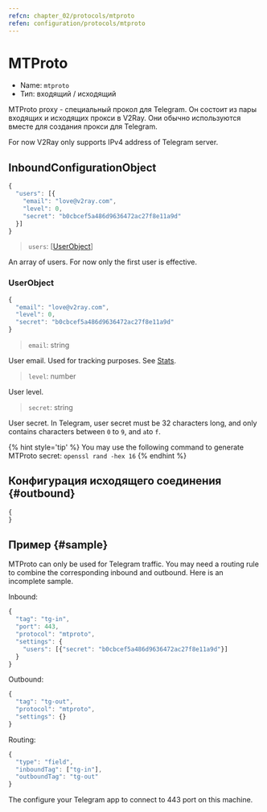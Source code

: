 ```yaml
---
refcn: chapter_02/protocols/mtproto
refen: configuration/protocols/mtproto
---
```

# MTProto

* Name: `mtproto`
* Тип: входящий / исходящий

MTProto proxy - специальный прокол для Telegram. Он состоит из пары входящих и исходящих прокси в V2Ray. Они обычно используются вместе для создания прокси для Telegram.

For now V2Ray only supports IPv4 address of Telegram server.

## InboundConfigurationObject

```javascript
{
  "users": [{
    "email": "love@v2ray.com",
    "level": 0,
    "secret": "b0cbcef5a486d9636472ac27f8e11a9d"
  }]
}
```

> `users`: \[[UserObject](#userobject)\]

An array of users. For now only the first user is effective.

### UserObject

```javascript
{
  "email": "love@v2ray.com",
  "level": 0,
  "secret": "b0cbcef5a486d9636472ac27f8e11a9d"
}
```

> `email`: string

User email. Used for tracking purposes. See [Stats](../stats.md).

> `level`: number

User level.

> `secret`: string

User secret. In Telegram, user secret must be 32 characters long, and only contains characters between `0` to `9`, and `a`to `f`.

{% hint style='tip' %} You may use the following command to generate MTProto secret: `openssl rand -hex 16` {% endhint %}

## Конфигурация исходящего соединения {#outbound}

```javascript
{
}
```

## Пример {#sample}

MTProto can only be used for Telegram traffic. You may need a routing rule to combine the corresponding inbound and outbound. Here is an incomplete sample.

Inbound:

```javascript
{
  "tag": "tg-in",
  "port": 443,
  "protocol": "mtproto",
  "settings": {
    "users": [{"secret": "b0cbcef5a486d9636472ac27f8e11a9d"}]
  }
}
```

Outbound:

```javascript
{
  "tag": "tg-out",
  "protocol": "mtproto",
  "settings": {}
}
```

Routing:

```javascript
{
  "type": "field",
  "inboundTag": ["tg-in"],
  "outboundTag": "tg-out"
}
```

The configure your Telegram app to connect to 443 port on this machine.
